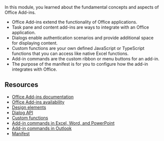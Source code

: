In this module, you learned about the fundamental concepts and aspects of Office Add-ins.

- Office Add-ins extend the functionality of Office applications.
- Task pane and content add-ins are ways to integrate with an Office application.
- Dialogs enable authentication scenarios and provide additional space for displaying content.
- Custom functions are your own defined JavaScript or TypeScript functions that you can access like native Excel functions.
- Add-in commands are the custom ribbon or menu buttons for an add-in.
- The purpose of the manifest is for you to configure how the add-in integrates with Office.

## Resources

- [Office Add-ins documentation](/office/dev/add-ins)
- [Office Add-ins availability](/office/dev/add-ins/overview/office-add-in-availability)
- [Design elements](/office/dev/add-ins/design/interface-elements)
- [Dialog API](/office/dev/add-ins/develop/dialog-api-in-office-add-ins)
- [Custom functions](/office/dev/add-ins/excel/custom-functions-overview)
- [Add-in commands in Excel, Word, and PowerPoint](/office/dev/add-ins/develop/create-addin-commands)
- [Add-in commands in Outlook](/outlook/add-ins/add-in-commands-for-outlook)
- [Manifest](/office/dev/add-ins/develop/add-in-manifests)
